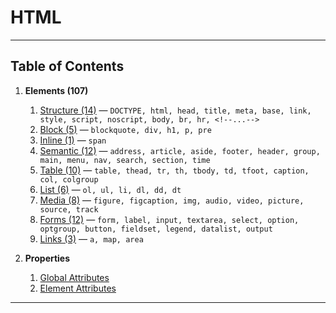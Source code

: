 # HTML

---

## Table of Contents

1. **Elements (107)**
    1. [Structure (14)](/html/structure.md) — `DOCTYPE, html, head, title, meta, base, link, style, script, noscript, body, br, hr, <!--...-->`
    1. [Block (5)](/html/block.md) — `blockquote, div, h1, p, pre`
    1. [Inline (1)](/html/inline.md) — `span`
    1. [Semantic (12)](/html/semantic.md) — `address, article, aside, footer, header, group, main, menu, nav, search, section, time`
    1. [Table (10)](/html/table.md) — `table, thead, tr, th, tbody, td, tfoot, caption, col, colgroup`
    1. [List (6)](/html/list.md) — `ol, ul, li, dl, dd, dt`
    1. [Media (8)](/html/media.md) — `figure, figcaption, img, audio, video, picture, source, track`
    1. [Forms (12)](/html/forms.md) — `form, label, input, textarea, select, option, optgroup, button, fieldset, legend, datalist, output`
    1. [Links (3)](/html/links.md) — `a, map, area`

2. **Properties**
    1. [Global Attributes](/html/global-attributes.md)
    2. [Element Attributes](/html/element-attributes.md)

---
